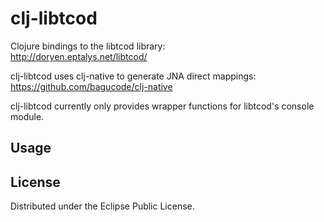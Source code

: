 # clj-libtcod

Clojure bindings to the libtcod library:  
http://doryen.eptalys.net/libtcod/

clj-libtcod uses clj-native to generate JNA direct mappings:  
https://github.com/bagucode/clj-native

clj-libtcod currently only provides wrapper functions for libtcod's console module.

## Usage


## License  
Distributed under the Eclipse Public License.
